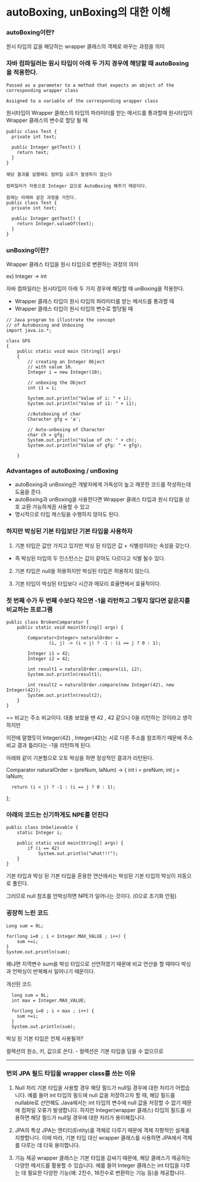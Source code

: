 # autoBoxing, unBoxing의 대한 이해

### autoBoxing이란?

원시 타입의 값을 해당하는 wrapper 클래스의 객체로 바꾸는 과정을 의미


### 자바 컴파일러는 원시 타입이 아래 두 가지 경우에 해당할 때 autoBoxing을 적용한다.


```
Passed as a parameter to a method that expects an object of the corresponding wrapper class

Assigned to a variable of the corresponding wrapper class
```

원시타입이 Wrapper 클래스의 타입의 파라미터를 받는 메서드를 통과할때
원시타입이 Wrapper 클래스의 변수로 할당 될 때

```
public class Test {
  private int text;

  public Integer getText() {
    return text;
  }
}

해당 결과를 실행해도 컴파일 오류가 발생하지 않는다

컴파일러가 자동으로 Integer 값으로 AutoBoxing 해주기 때문이다.
```

```
원래는 아래와 같은 과정을 거친다.
public class Test {
  private int text;

  public Integer getText() {
    return Integer.valueOf(text);
  }
}
```

### unBoxing이란?

Wrapper 클래스 타입을 원시 타입으로 변환하는 과정의 의미

ex) Integer -> int

자바 컴파일러는 원시타입이 아래 두 가지 경우에 해당할 때 unBoxing을 적용한다.

- Wrapper 클래스 타입이 원시 타입의 파라미터를 받는 메서드를 통과할 때
- Wrapper 클래스 타입이 원시 타입의 변수로 할당될 때

```
// Java program to illustrate the concept
// of Autoboxing and Unboxing
import java.io.*;

class GFG
{
    public static void main (String[] args)
    {
        // creating an Integer Object
        // with value 10.
        Integer i = new Integer(10);

        // unboxing the Object
        int i1 = i;

        System.out.println("Value of i: " + i);
        System.out.println("Value of i1: " + i1);

        //Autoboxing of char
        Character gfg = 'a';

        // Auto-unboxing of Character
        char ch = gfg;
        System.out.println("Value of ch: " + ch);
        System.out.println("Value of gfg: " + gfg);

    }
```

### Advantages of autoBoxing / unBoxing

- autoBoxing과 unBoxing은 개발자에게 가독성이 높고 깨끗한 코드를 작성하는데 도움을 준다.
- autoBoxing과 unBoxing을 사용한다면 Wrapper 클래스 타입과 원시 타입을 상호 교환 가능하게끔 사용할 수 있고
- 명시적으로 타입 캐스팅을 수행하지 않아도 된다.


### 하지만 박싱된 기본 타입보단 기본 타입을 사용하자

1. 기본 타입은 값만 가지고 있지만 박싱 된 타입은 값 + 식별성이라는 속성을 갖는다.

- 즉 박싱된 타입의 두 인스턴스는 값이 같아도 다르다고 식별 될수 있다.

2. 기본 타입은 null을 허용하지만 박싱된 타입은 허용하지 않는다.

3. 기본 타입이 박싱된 타입보다 시간과 메모리 효율면에서 효율적이다.


### 첫 번째 수가 두 번째 수보다 작으면 -1을 리턴하고 그렇지 않다면 같은지를 비교하는 프로그램

```
public class BrokenComparator {
    public static void main(String[] args) {

        Comparator<Integer> naturalOrder =
                (i, j) -> (i < j) ? -1 : (i == j ? 0 : 1);

        Integer i1 = 42;
        Integer i2 = 42;

        int result1 = naturalOrder.compare(i1, i2);
        System.out.println(result1);

        int result2 = naturalOrder.compare(new Integer(42), new Integer(42));
        System.out.println(result2);
    }
}
```

== 비교는 주소 비교이다. 대충 보았을 땐 42 , 42 같으니 0을 리턴하는 것이라고 생각하지만

이전에 말했듯이 Integer(42) , Integer(42)는 서로 다른 주소를 참조하기 때문에 주소 비교 결과 틀리다는 -1을 리턴하게 된다.

아래와 같이 기본형으로 오토 박싱을 하면 정상적인 결과가 리턴된다.

Comparator<Integer> naturalOrder = (preNum, laNum) -> {
int i = preNum;
int j = laNum;

      return (i < j) ? -1 : (i == j ? 0 : 1);

};

### 아래의 코드는 신기하게도 NPE를 던진다

```
public class Unbelievable {
    static Integer i;

    public static void main(String[] args) {
        if (i == 42)
            System.out.println("what!!!");
    }
}
```

기본 타입과 박싱 된 기본 타입을 혼용한 연산에서는 박싱된 기본 타입의 박싱이 자동으로 풀린다.

그러므로 null 참조를 언박싱하면 NPE가 일어나는 것이다. (0으로 초기화 안됨)

### 굉장히 느린 코드

```
Long sum = 0L;

for(long i=0 ; i < Integer.MAX_VALUE ; i++) {
    sum +=i;
}
System.out.println(sum);
```

왜냐면 지역변수 sum을 박싱 타입으로 선언하였기 때문에 비교 연산을 할 때마다 박싱과 언박싱이 반복해서 일어나기 때문이다.

개선된 코드

```
  long sum = 0L;
  int max = Integer.MAX_VALUE;

  for(long i=0 ; i < max ; i++) {
    sum +=i;
  }
  System.out.println(sum);
```

박싱 된 기본 타입은 언제 사용될까?

컬렉션의 원소, 키, 값으로 쓴다. - 컬렉션은 기본 타입을 담을 수 없으므로
                        
---
                        
### 번외 JPA 필드 타입을 wrapper class를 쓰는 이유

1. Null 처리
   기본 타입을 사용할 경우 해당 필드가 null일 경우에 대한 처리가 어렵습니다. 예를 들어 int 타입의 필드에 null 값을 저장하고자 할 때, 해당 필드를 nullable로 선언해도 Java에서는 int 타입의 변수에 null 값을 저장할 수 없기 때문에 컴파일 오류가 발생합니다. 하지만 Integer(wrapper 클래스) 타입의 필드를 사용하면 해당 필드가 null일 경우에 대한 처리가 용이해집니다.

2. JPA의 특성
   JPA는 엔티티(Entity)를 객체로 다루기 때문에 객체 지향적인 설계를 지향합니다. 이에 따라, 기본 타입 대신 wrapper 클래스를 사용하면 JPA에서 객체를 다루는 데 더욱 용이합니다.

3. 기능 제공
   wrapper 클래스는 기본 타입을 감싸기 때문에, 해당 클래스가 제공하는 다양한 메서드를 활용할 수 있습니다. 예를 들어 Integer 클래스는 int 타입을 다루는 데 필요한 다양한 기능(예: 2진수, 16진수로 변환하는 기능 등)을 제공합니다.
